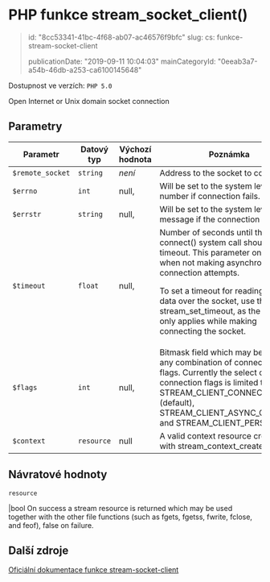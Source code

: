 PHP funkce stream_socket_client()
=================================

> id: "8cc53341-41bc-4f68-ab07-ac46576f9bfc"
> slug:
> 	cs: funkce-stream-socket-client
>
> publicationDate: "2019-09-11 10:04:03"
> mainCategoryId: "0eeab3a7-a54b-46db-a253-ca6100145648"

Dostupnost ve verzích: `PHP 5.0`

Open Internet or Unix domain socket connection


Parametry
--------------

| Parametr | Datový typ | Výchozí hodnota | Poznámka |
|-----|-----|-----|-----|
| `$remote_socket` | `string` | *není* | Address to the socket to connect to. |
| `$errno` | `int` | null, | Will be set to the system level error number if connection fails. |
| `$errstr` | `string` | null, | Will be set to the system level error message if the connection fails. |
| `$timeout` | `float` | null, | Number of seconds until the connect() system call should timeout. This parameter only applies when not making asynchronous connection attempts. <p> To set a timeout for reading/writing data over the socket, use the stream_set_timeout, as the timeout only applies while making connecting the socket. |
| `$flags` | `int` | null, | Bitmask field which may be set to any combination of connection flags. Currently the select of connection flags is limited to STREAM_CLIENT_CONNECT (default), STREAM_CLIENT_ASYNC_CONNECT and STREAM_CLIENT_PERSISTENT. |
| `$context` | `resource` | null | A valid context resource created with stream_context_create. |


Návratové hodnoty
----------------

`resource`

|bool On success a stream resource is returned which may
be used together with the other file functions (such as
fgets, fgetss,
fwrite, fclose, and
feof), false on failure.

Další zdroje
------------

[Oficiální dokumentace funkce stream-socket-client](https://www.php.net/manual/en/function.stream-socket-client.php)
